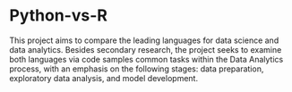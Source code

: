 # Python-vs-R

This project aims to compare the leading languages for data science and data analytics. Besides secondary research, the project seeks to examine both languages via code samples common tasks within the Data Analytics process, with an emphasis on the following stages: data preparation, exploratory data analysis, and model development.  
